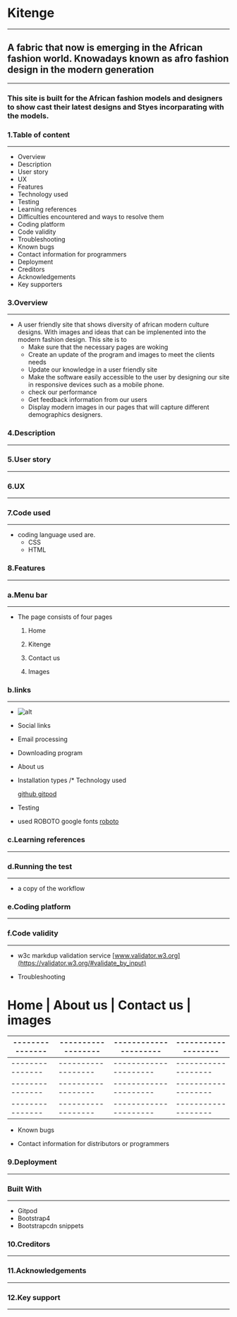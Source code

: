 # Kitenge
------------------
## A fabric that now is emerging in the African fashion world. Knowadays known as afro fashion design in the modern generation
------------- 

### This site is built for the African fashion models and designers to show cast their latest designs and Styes incorparating with the models. 

### 1.Table of content
---------------------
- Overview
- Description
- User story
- UX
- Features
- Technology used
- Testing
- Learning references
- Difficulties encountered and ways to resolve them
- Coding platform
- Code validity
- Troubleshooting
- Known bugs
- Contact information for programmers
- Deployment
- Creditors
- Acknowledgements 
- Key supporters 





### 3.Overview
-------------

 -  A user friendly site that shows diversity of african modern culture designs.
  With images and ideas that can be implenented into the modern fashion design. This site is to 
    - Make sure that the necessary pages are woking
    - Create an update of the program and images to meet the clients needs
    - Update our knowledge in a user friendly site
    - Make  the software easily accessible to the user by designing our site in responsive devices such as a mobile phone. 
    - check our performance
    - Get feedback information from our users
    - Display modern images in our pages that will capture different demographics designers.

### 4.Description
--------------------


### 5.User story
------------




### 6.UX
-------


### 7.Code used
-------------


  - coding language used are.
    - CSS
     - HTML


### 8.Features
 --------------



### a.Menu bar 
      
 --------------

 - The page consists of four pages
  
    1. Home

    2. Kitenge

    3. Contact us

    4. Images



### b.links

 ----------


  * ![alt](https://links)

  * Social links

  * Email processing

  * Downloading program 

  * About us

  * Installation types /* Technology used

    [github ](https://github.com/)
    [gitpod](https://f4bc8abb-58a7-4a37-b776-a4d955c9ed38.ws-eu01.gitpod.io/#/workspace/mama-afrika)
 - Testing
 
 - used ROBOTO google fonts [roboto]('https://fonts.googleapis.com/css2?family=Roboto&display=swap')


### c.Learning references
-------------------------------



### d.Running the test 
------------------------
 - a copy of the workflow




### e.Coding platform
---------------------------



### f.Code validity
-----------------------

 - w3c markdup validation service
[www.validator.w3.org](https://validator.w3.org/#validate_by_input)



- Troubleshooting
# Home         | About us         | Contact us          | images
---------------|------------------|---------------------|-------------------
---------------|------------------|---------------------|-------------------
---------------|------------------|---------------------|-------------------
---------------|------------------|---------------------|-------------------
---------------|------------------|---------------------|-------------------



- Known bugs

- Contact information for distributors or programmers

### 9.Deployment
------------------




### Built With
-----------------
 - Gitpod 
 - Bootstrap4 
 - Bootstrapcdn snippets



### 10.Creditors
-----------------


### 11.Acknowledgements
----------------------



### 12.Key support
-------------------------

